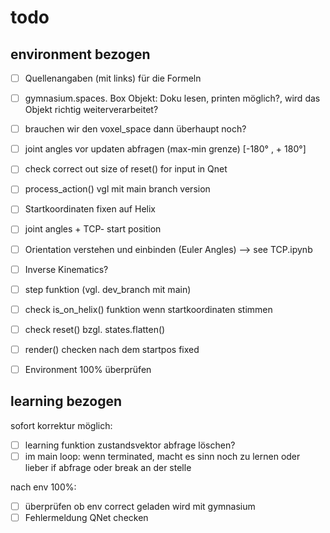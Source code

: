 # todo

## environment bezogen

- [ ] Quellenangaben (mit links) für die Formeln
- [ ] gymnasium.spaces. Box Objekt: Doku lesen, printen möglich?, wird das Objekt richtig weiterverarbeitet?
- [ ] brauchen wir den voxel_space dann überhaupt noch?
- [ ] joint angles vor updaten abfragen (max-min grenze) [-180° , + 180°]
- [ ] check correct out size of reset() for input in Qnet
- [ ] process_action() vgl mit main branch version

- [ ] Startkoordinaten fixen auf Helix
- [ ] joint angles + TCP- start position
- [ ] Orientation verstehen und einbinden (Euler Angles) --> see TCP.ipynb
- [ ] Inverse Kinematics?

- [ ] step funktion (vgl. dev_branch mit main)
- [ ] check is_on_helix() funktion wenn startkoordinaten stimmen
- [ ] check reset() bzgl. states.flatten()
- [ ] render() checken nach dem startpos fixed

- [ ] Environment 100% überprüfen

## learning bezogen

sofort korrektur möglich:

- [ ] learning funktion zustandsvektor abfrage löschen?
- [ ]  im main loop:  wenn terminated, macht es sinn noch zu lernen oder lieber if abfrage oder break an der stelle

nach env 100%:

- [ ] überprüfen ob env correct geladen wird mit gymnasium
- [ ] Fehlermeldung QNet checken
